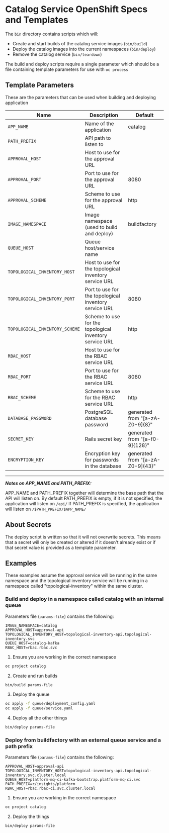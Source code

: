 # Catalog Service OpenShift Specs and Templates

The `bin` directory contains scripts which will:
 - Create and start builds of the catalog service images (`bin/build`)
 - Deploy the catalog images into the current namespaces (`bin/deploy`)
 - Remove the catalog service (`bin/teardown`)

The build and deploy scripts require a single parameter which should be a file containing template parameters for use with `oc process`

## Template Parameters
These are the parameters that can be used when building and deploying application

| Name                           | Description                                             | Default                          |
|--------------------------------|---------------------------------------------------------|----------------------------------|
| `APP_NAME`                     | Name of the application                                 | catalog                   |
| `PATH_PREFIX`                  | API path to listen to                                   |                                  |
| `APPROVAL_HOST`                | Host to use for the approval URL                        |                                  |
| `APPROVAL_PORT`                | Port to use for the approval URL                        | 8080                             |
| `APPROVAL_SCHEME`              | Scheme to use for the approval URL                      | http                             |
| `IMAGE_NAMESPACE`              | Image namespace (used to build and deploy)              | buildfactory                     |
| `QUEUE_HOST`                   | Queue host/service name                                 |                                  |
| `TOPOLOGICAL_INVENTORY_HOST`   | Host to use for the topological inventory service URL   |                                  |
| `TOPOLOGICAL_INVENTORY_PORT`   | Port to use for the topological inventory service URL   | 8080                             |
| `TOPOLOGICAL_INVENTORY_SCHEME` | Scheme to use for the topological inventory service URL | http                             |
| `RBAC_HOST`                    | Host to use for the RBAC service URL                    |                                  |
| `RBAC_PORT`                    | Port to use for the RBAC service URL                    | 8080                             |
| `RBAC_SCHEME`                  | Scheme to use for the RBAC service URL                  | http                             |
| `DATABASE_PASSWORD`            | PostgreSQL database password                            | generated from "[a-zA-Z0-9]{8}"  |
| `SECRET_KEY`                   | Rails secret key                                        | generated from "[a-f0-9]{128}"   |
| `ENCRYPTION_KEY`               | Encryption key for passwords in the database            | generated from "[a-zA-Z0-9]{43}" |

---------------------------------------------------------------------------------------------------------

_**Notes on APP_NAME and PATH_PREFIX:**_

APP_NAME and PATH_PREFIX together will determine the base path that the API will listen on.
By default PATH_PREFIX is empty, if it is not specified, the application will listen on `/api/`
If PATH_PREFIX is specified, the application will listen on `/$PATH_PREFIX/$APP_NAME/`

## About Secrets

The deploy script is written so that it will not overwrite secrets.
This means that a secret will only be created or altered if it doesn't already exist or if that secret value is provided as a template parameter.

## Examples

These examples assume the approval service will be running in the same namespace and the topological inventory service will be running in a namespace called "topological-inventory" within the same cluster.

### Build and deploy in a namespace called catalog with an internal queue
Parameters file (`params-file`) contains the following:

```plain
IMAGE_NAMESPACE=catalog
APPROVAL_HOST=approval-api
TOPOLOGICAL_INVENTORY_HOST=topological-inventory-api.topological-inventory.svc
QUEUE_HOST=catalog-kafka
RBAC_HOST=rbac.rbac.svc
```

1. Ensure you are working in the correct namespace

```bash
oc project catalog
```

2. Create and run builds

```bash
bin/build params-file
```

3. Deploy the queue

```bash
oc apply -f queue/deployment_config.yaml
oc apply -f queue/service.yaml
```

4. Deploy all the other things

```bash
bin/deploy params-file
```

### Deploy from buildfactory with an external queue service and a path prefix
Parameters file (`params-file`) contains the following:

```plain
APPROVAL_HOST=approval-api
TOPOLOGICAL_INVENTORY_HOST=topological-inventory-api.topological-inventory.svc.cluster.local
QUEUE_HOST=platform-mq-ci-kafka-bootstrap.platform-mq-ci.svc
PATH_PREFIX=r/insights/platform
RBAC_HOST=rbac.rbac-ci.svc.cluster.local
```

1. Ensure you are working in the correct namespace

```bash
oc project catalog
```

2. Deploy the things

```bash
bin/deploy params-file
```
